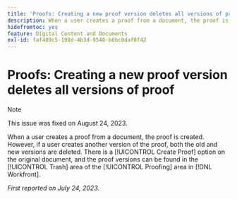 ```yaml
---
title: 'Proofs: Creating a new proof version deletes all versions of proof'
description: When a user creates a proof from a document, the proof is created. However, if a user creates another version of the proof, both the old and new versions are deleted. There is a [!UICONTROL Create Proof] option on the original document, and the proof versions can be found in the [!UICONTROL Trash] area of the [!UICONTROL Proofing] area in [!DNL Workfront].
hidefromtoc: yes
feature: Digital Content and Documents
exl-id: faf489c5-198d-4b3d-9548-b6bc0daf0f42
---
```

# Proofs: Creating a new proof version deletes all versions of proof

<!--WF and WFP TOCs-->

>[!NOTE]
>
>This issue was fixed on August 24, 2023.

When a user creates a proof from a document, the proof is created. However, if a user creates another version of the proof, both the old and new versions are deleted. There is a [!UICONTROL Create Proof] option on the original document, and the proof versions can be found in the [!UICONTROL Trash] area of the [!UICONTROL Proofing] area in [!DNL Workfront].

_First reported on July 24, 2023._
